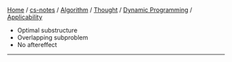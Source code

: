 [Home](https://mengxianbin.github.io) /
[cs-notes](https://mengxianbin.github.io/cs-notes/content) /
[Algorithm](https://mengxianbin.github.io/cs-notes/content/Algorithm) /
[Thought](https://mengxianbin.github.io/cs-notes/content/Algorithm/Thought) /
[Dynamic Programming](https://mengxianbin.github.io/cs-notes/content/Algorithm/Thought/Dynamic%20Programming) /
[Applicability](https://mengxianbin.github.io/cs-notes/content/Algorithm/Thought/Dynamic%20Programming/Applicability)

* Optimal substructure
* Overlapping subproblem
* No aftereffect

---
